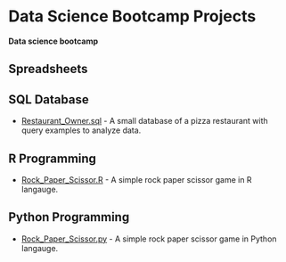 # Data Science Bootcamp Projects
**Data science bootcamp**

## Spreadsheets

## SQL Database
  - [Restaurant_Owner.sql](SQL/Restaurant_Owner.sql) - A small database of a pizza restaurant with query examples to analyze data.

## R Programming
  - [Rock_Paper_Scissor.R](R/Rock_Paper_Scissor.R) - A simple rock paper scissor game in R langauge.

## Python Programming
  - [Rock_Paper_Scissor.py](Python/Rock_Paper_Scissor.py) -  A simple rock paper scissor game in Python langauge.

